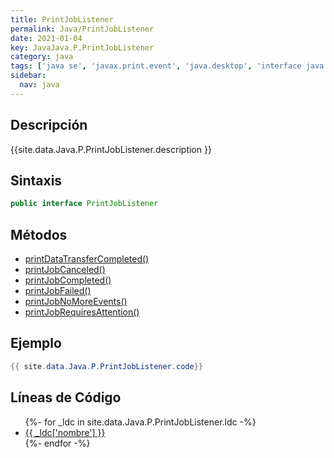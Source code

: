 ```yaml
---
title: PrintJobListener
permalink: Java/PrintJobListener
date: 2021-01-04
key: JavaJava.P.PrintJobListener
category: java
tags: ['java se', 'javax.print.event', 'java.desktop', 'interface java', 'Java 1.0']
sidebar: 
  nav: java
---
```


## Descripción
{{site.data.Java.P.PrintJobListener.description }}

## Sintaxis
~~~java
public interface PrintJobListener
~~~

## Métodos
* [printDataTransferCompleted()](/Java/PrintJobListener/printDataTransferCompleted)
* [printJobCanceled()](/Java/PrintJobListener/printJobCanceled)
* [printJobCompleted()](/Java/PrintJobListener/printJobCompleted)
* [printJobFailed()](/Java/PrintJobListener/printJobFailed)
* [printJobNoMoreEvents()](/Java/PrintJobListener/printJobNoMoreEvents)
* [printJobRequiresAttention()](/Java/PrintJobListener/printJobRequiresAttention)

## Ejemplo
~~~java
{{ site.data.Java.P.PrintJobListener.code}}
~~~

## Líneas de Código
<ul>
{%- for _ldc in site.data.Java.P.PrintJobListener.ldc -%}
   <li>
       <a href="{{_ldc['url'] }}">{{ _ldc['nombre'] }}</a>
   </li>
{%- endfor -%}
</ul>

